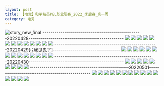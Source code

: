 ```yaml
---
layout: post
title: 【电竞】和平精英PEL职业联赛_2022_季后赛_第一周
category: 电竞
---
```

![story_new_final](http://rfbyhtcfm.hd-bkt.clouddn.com/img/story_new_final_0322.png)
--------------------------------------------------20220428------------------------------------------------
![](http://rfbyavrvr.hd-bkt.clouddn.com/img/pel-220428-1.png)
![](http://rfbyavrvr.hd-bkt.clouddn.com/img/pel-220428-2.png)
![](http://rfbyavrvr.hd-bkt.clouddn.com/img/pel-220428-3.png)
![](http://rfbyavrvr.hd-bkt.clouddn.com/img/pel-220428-4.png)
![](http://rfbyavrvr.hd-bkt.clouddn.com/img/pel-220428-5.png)
![](http://rfbyavrvr.hd-bkt.clouddn.com/img/pel-220428-6.png)
![](http://rfbyavrvr.hd-bkt.clouddn.com/img/pel-220428-7.png)
![](http://rfbyavrvr.hd-bkt.clouddn.com/img/pel-220428-8.png)
![](http://rfbyavrvr.hd-bkt.clouddn.com/img/pel-220428-9.png)
![](http://rfbyavrvr.hd-bkt.clouddn.com/img/pel-220428-10.png)
![](http://rfbyavrvr.hd-bkt.clouddn.com/img/pel-220428-11.png)
![](http://rfbyavrvr.hd-bkt.clouddn.com/img/pel-220428-12.png)
![](http://rfbyavrvr.hd-bkt.clouddn.com/img/pel-220428-13.png)
----------------------------------------------------20220429[:2我见鬼了]----------------------------------
![](http://rfbyavrvr.hd-bkt.clouddn.com/img/pel-220429-14.jpg)
![](http://rfbyavrvr.hd-bkt.clouddn.com/img/pel-220429-1.png)
![](http://rfbyavrvr.hd-bkt.clouddn.com/img/pel-220429-2.png)
![](http://rfbyavrvr.hd-bkt.clouddn.com/img/pel-220429-3.png)
![](http://rfbyavrvr.hd-bkt.clouddn.com/img/pel-220429-4.png)
![](http://rfbyavrvr.hd-bkt.clouddn.com/img/pel-220429-5.png)
![](http://rfbyavrvr.hd-bkt.clouddn.com/img/pel-220429-6.png)
![](http://rfbyavrvr.hd-bkt.clouddn.com/img/pel-220429-7.png)
![](http://rfbyavrvr.hd-bkt.clouddn.com/img/pel-220429-8.png)
![](http://rfbyavrvr.hd-bkt.clouddn.com/img/pel-220429-9.png)
![](http://rfbyavrvr.hd-bkt.clouddn.com/img/pel-220429-10.png)
![](http://rfbyavrvr.hd-bkt.clouddn.com/img/pel-220429-11.png)
![](http://rfbyavrvr.hd-bkt.clouddn.com/img/pel-220429-12.png)
![](http://rfbyavrvr.hd-bkt.clouddn.com/img/pel-220429-13.png)
--------------------------------------------------20220430------------------------------------------------
![](http://rfbyavrvr.hd-bkt.clouddn.com/img/pel-220430-1.png)
![](http://rfbyavrvr.hd-bkt.clouddn.com/img/pel-220430-2.png)
![](http://rfbyavrvr.hd-bkt.clouddn.com/img/pel-220430-3.png)
![](http://rfbyavrvr.hd-bkt.clouddn.com/img/pel-220430-4.png)
![](http://rfbyavrvr.hd-bkt.clouddn.com/img/pel-220430-5.png)
![](http://rfbyavrvr.hd-bkt.clouddn.com/img/pel-220430-6.png)
![](http://rfbyavrvr.hd-bkt.clouddn.com/img/pel-220430-7.png)
![](http://rfbyavrvr.hd-bkt.clouddn.com/img/pel-220430-8.png)
![](http://rfbyavrvr.hd-bkt.clouddn.com/img/pel-220430-9.png)
--------------------------------------------------20220501------------------------------------------------
![](http://rfbyavrvr.hd-bkt.clouddn.com/img/pel-220501-1.jpg)
![](http://rfbyavrvr.hd-bkt.clouddn.com/img/pel-220501-2.jpg)
![](http://rfbyavrvr.hd-bkt.clouddn.com/img/pel-220501-3.jpg)
![](http://rfbyavrvr.hd-bkt.clouddn.com/img/pel-220501-4.jpg)
![](http://rfbyavrvr.hd-bkt.clouddn.com/img/pel-220501-5.jpg)
![](http://rfbyavrvr.hd-bkt.clouddn.com/img/pel-220501-6.jpg)
![](http://rfbyavrvr.hd-bkt.clouddn.com/img/pel-220501-7.jpg)
![](http://rfbyavrvr.hd-bkt.clouddn.com/img/pel-220501-8.jpg)
![](http://rfbyavrvr.hd-bkt.clouddn.com/img/pel-220501-9.jpg)
![](http://rfbyavrvr.hd-bkt.clouddn.com/img/pel-220501-10.jpg)
![](http://rfbyavrvr.hd-bkt.clouddn.com/img/pel-220501-11.jpg)
![](http://rfbyavrvr.hd-bkt.clouddn.com/img/pel-220501-12.jpg)
![](http://rfbyavrvr.hd-bkt.clouddn.com/img/pel-220501-13.jpg)
![](http://rfbyavrvr.hd-bkt.clouddn.com/img/pel-220501-14.jpg)
![](http://rfbyavrvr.hd-bkt.clouddn.com/img/pel-220501-15.jpg)
  




